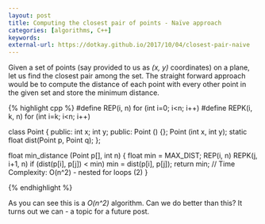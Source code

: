 ```yaml
---
layout: post
title: Computing the closest pair of points - Naïve approach
categories: [algorithms, C++]
keywords:
external-url: https://dotkay.github.io/2017/10/04/closest-pair-naive
---
```


Given a set of points (say provided to us as _(x, y)_ coordinates) on a plane, let us find the closest pair among the set. The straight forward approach would be to compute the distance of each point with every other point in the given set and store the minimum distance. 

{% highlight cpp %}
#define REP(i, n) for (int i=0; i<n; i++)
#define REPK(i, k, n) for (int i=k; i<n; i++)

class Point {
  public: 
    int x;
    int y;
  public:
    Point () {};
    Point (int x, int y);
    static float dist(Point p, Point q);
};

float min_distance (Point p[], int n) {
  float min = MAX_DIST;
  REP(i, n)
    REPK(j, i+1, n)
      if (dist(p[i], p[j]) < min) 
        min = dist(p[i], p[j]);
  return min;
  // Time Complexity: O(n^2) - nested for loops (2)
}

{% endhighlight %}

As you can see this is a _O(n^2)_ algorithm. Can we do better than this? It turns out we can - a topic for a future post.
